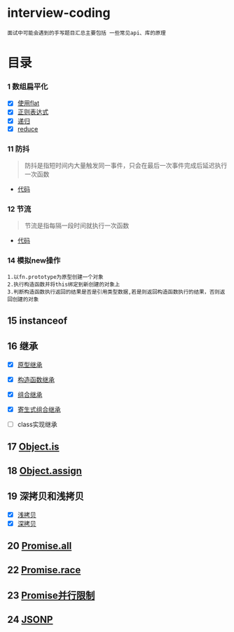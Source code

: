 # interview-coding

```
面试中可能会遇到的手写题目汇总主要包括 一些常见api、库的原理
```

# 目录

### 1 数组扁平化
- [x] [使用flat](./1.数组扁平化/1.flat.js)
- [x] [正则表达式](./1.数组扁平化/2.regularExpression.js)
- [x] [递归](./1.数组扁平化/3.recursion.js)
- [x] [reduce](./1.数组扁平化/4.reduce.js)

### 11 防抖

> 防抖是指短时间内大量触发同一事件，只会在最后一次事件完成后延迟执行一次函数

- [代码](./11.debounce.js)

### 12 节流

> 节流是指每隔一段时间就执行一次函数

- [代码](./12.throttle.js)
### 14 模拟new操作

    1.以fn.prototype为原型创建一个对象
    2.执行构造函数并将this绑定到新创建的对象上
    3.判断构造函数执行返回的结果是否是引用类型数据,若是则返回构造函数执行的结果，否则返回创建的对象

## 15 instanceof

## 16 继承
- [x] [原型继承](./16.继承/1.原型继承.js)
- [x] [构造函数继承](./16.继承/2.构造函数继承.js)
- [x] [组合继承](./16.继承/3.组合继承.js)
- [x] [寄生式组合继承](./16.继承/4.寄生式组合继承.js)
- [ ] class实现继承


## 17 [Object.is](./17.Object.is.js)

## 18 [Object.assign](./18.Object.assign.js)

## 19 深拷贝和浅拷贝
- [x] [浅拷贝](./19.深拷贝和浅拷贝/1.shallow.js)
- [x] [深拷贝](./19.深拷贝和浅拷贝/2.deep.js)
## 20 [Promise.all](./20.Promise.all.js)

## 22 [Promise.race](./22.Promise.race.js)

## 23 [Promise并行限制](./23.Promise并行限制.js)


## 24 [JSONP](./24.JSONP.js)
